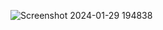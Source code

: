 


![Screenshot 2024-01-29 194838](https://github.com/mariamnageh/Dotto-Landing-Page-/assets/105167781/4765e28e-a130-4e8e-8bab-14660ce512da)
